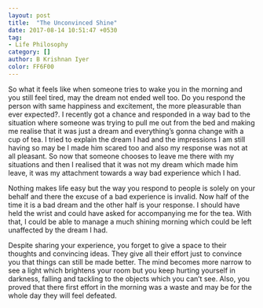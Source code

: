 ```yaml
---
layout: post
title:  "The Unconvinced Shine"
date: 2017-08-14 10:51:47 +0530
tag:
- Life Philosophy
category: []
author: B Krishnan Iyer
color: FF6F00
---
```


So what it feels like when someone tries to wake you in the morning and you still feel tired, may the dream not ended well too.
 Do you respond the person with same happiness and excitement, the more pleasurable than ever expected?. I recently got a
 chance and responded in a way bad to the situation where someone was trying to pull me out from the bed and making me realise
 that it was just a dream and everything’s gonna change with a cup of tea. I tried to explain the dream I had and the
 impressions I am still having so may be I made him scared too and also my response was not at all pleasant. So now that
 someone chooses to leave me there with my situations and then I realised that it was not my dream which made him leave,
 it was my attachment towards a way bad experience which I had.

Nothing makes life easy but the way you respond to people is solely on your behalf and there the excuse of a bad experience is
invalid. Now half of the time it is a bad dream and the other half is your response. I should have held the wrist and could
have asked for accompanying me for the tea. With that, I could be able to manage a much shining morning which could be left
unaffected by the dream I had.

Despite sharing your experience, you forget to give a space to their thoughts and convincing ideas. They give all their effort
 just to convince you that things can still be made better.  The mind becomes more narrow to see a light which brightens your
 room but you keep hurting yourself in darkness, falling and tackling to the objects which you can’t see. Also, you proved
 that there first effort in the morning was a waste and may be for the whole day they will feel defeated.
